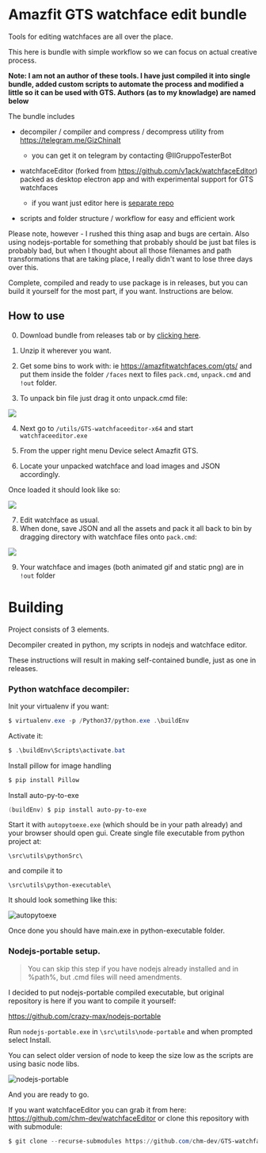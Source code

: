 # Amazfit GTS watchface edit bundle

Tools for editing watchfaces are all over the place.

This here is bundle with simple workflow so we can focus on actual creative process.

**Note: I am not an author of these tools. I have just compiled it into single bundle, added custom scripts to automate the process and modified a little so it can be used with GTS. Authors (as to my knowladge) are named below**

The bundle includes

* decompiler / compiler and compress / decompress utility from https://telegram.me/GizChinaIt

  * you can get it on telegram by contacting @IlGruppoTesterBot

* watchfaceEditor (forked from https://github.com/v1ack/watchfaceEditor) packed as desktop electron app and with experimental support for GTS watchfaces
  * if you want just editor here is [separate repo](https://github.com/chm-dev/watchfaceEditor)
* scripts and folder structure / workflow for easy and efficient work

Please note, however - I rushed this thing asap and bugs are certain. Also using nodejs-portable for something that probably should be just bat files is probably bad, but when I thought about all those filenames and path transformations that are taking place, I really didn't want to lose three days over this.

Complete, compiled and ready to use package is in releases, but you can build it yourself for the most part, if you want.
Instructions are below.

## How to use
0. Download bundle from releases tab or by [clicking here](https://github.com/chm-dev/GTS-watchface-bundle/releases/download/firstRelease/GTS-watchface-bundle.zip).

1.  Unzip it wherever you want.

2.  Get some bins to work with: ie https://amazfitwatchfaces.com/gts/ and put them inside the folder `/faces` next to files `pack.cmd`, `unpack.cmd` and `!out` folder.

3.  To unpack bin file just drag it onto unpack.cmd file:

![](./assets/unpack.gif)

4.  Next go to `/utils/GTS-watchfaceeditor-x64` and start `watchfaceeditor.exe`

5.  From the upper right menu Device select Amazfit GTS.

6.  Locate your unpacked watchface and load images and JSON accordingly.

Once loaded it should look like so:

![](./assets/editor.png)

7.  Edit watchface as usual.
8.  When done, save JSON and all the assets and pack it all back to bin by dragging directory with watchface files onto `pack.cmd`:

![](./assets/pack.gif)

9.  Your watchface and images (both animated gif and static png) are in `!out` folder

# Building

Project consists of 3 elements.

Decompiler created in python, my scripts in nodejs and watchface editor.

These instructions will result in making self-contained bundle, just as one in releases.

### Python watchface decompiler:

Init your virtualenv if you want:

```powershell
$ virtualenv.exe -p /Python37/python.exe .\buildEnv
```

Activate it:

```powershell
$ .\buildEnv\Scripts\activate.bat
```

Install pillow for image handling

```powershell
$ pip install Pillow
```

Install auto-py-to-exe

```powershell
(buildEnv) $ pip install auto-py-to-exe
```

Start it with `autopytoexe.exe` (which should be in your path already) and your browser should open gui.
Create single file executable from python project at:

`\src\utils\pythonSrc\`

and compile it to

`\src\utils\python-executable\`

It should look something like this:

![autopytoexe](./assets/autopytoexe.jpg)

Once done you should have main.exe in python-executable folder.

### Nodejs-portable setup.

> You can skip this step if you have nodejs already installed and in %path%, but .cmd files will need amendments.

I decided to put nodejs-portable compiled executable, but original repository is here if you want to compile it yourself:

https://github.com/crazy-max/nodejs-portable

Run `nodejs-portable.exe` in `\src\utils\node-portable` and when prompted select Install.

You can select older version of node to keep the size low as the scripts are using basic node libs.

![nodejs-portable](./assets/nodejs-portable.jpg)

And you are ready to go.

If you want watchfaceEditor you can grab it from here: https://github.com/chm-dev/watchfaceEditor or clone this repository with with submodule:

```powershell
$ git clone --recurse-submodules https://github.com/chm-dev/GTS-watchface-bundle.git
```
